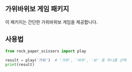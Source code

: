 ## 가위바위보 게임 패키지

이 패키지는 간단한 가위바위보 게임을 제공합니다.

## 사용법

```python
from rock_paper_scissors import play

result = play('가위')  # '가위', '바위', '보' 중 하나를 선택
print(result)
```